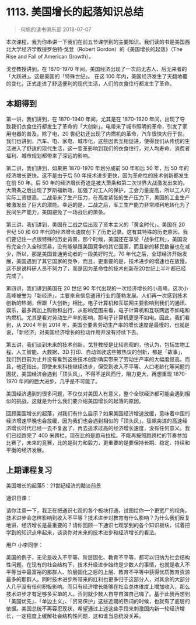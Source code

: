 # 1113. 美国增长的起落知识总结
> 何帆的读书俱乐部
2018-07-07

本次课程，我为你串讲一下我们在前五节课学到的主要知识。我们读的书是美国西北大学经济学教授罗伯特·戈登（Robert Gordon）的《美国增长的起落》（The Rise and Fall of American Growth）。

戈登教授讲到，在 1870-1970 年间，美国经济出现了一次前无古人、后无来者的「大跃进」。这是美国的「特殊世纪」。 在这 100 年内，美国经济发生了天翻地覆的变化，正式走进了舒适便利的现代生活，人们的衣食住行都发生了革命。

## 本期得到

第一讲，我们讲到，在 1870-1940 年间，尤其是在 1870-1920 年间，出现了导致我们衣食住行都发生了革命的「大创新」。电带来了城市照明的革命，引发了家用电器的普及。除了电，20 世纪初还出现了内燃机的革命，汽车很快大行于世。我们也讲到，汽车、电、家电、城市化，这些因素互相促进，使得我们从传统的生活进入了舒适的现代生活，这一变革影响到我们的衣食住行，对人均寿命、消费者福利、城市规划都带来了深远的影响。

第二讲，我们讲到，如果把 1870-1970 年划分成前 50 年和后 50 年，后 50 年的经济增长更快。这不是由于后 50 年技术进步更快，因为革命性的技术创新都发生在前 50 年。后 50 年的经济增长奇迹是被大萧条和第二次世界大战激发出来的。大萧条之后出现了罗斯福新政，加强了对工人的保护，工会力量提高，所以工人的实际工资提高。二战带来了生产压力，在高度紧张的生产压力下，美国的工业生产被激发出了巨大的潜能。幸运的是，二战之后，军工生产能力非常顺利地转化为了民间生产能力，美国避免了一场战后的萧条。

第三讲，我们讲到，美国在二战之后出现了资本主义的「黄金时代」。美国在 20 世纪 50 和 60 年代的经济增长速度创下了历史记录。这有其特殊的历史原因。我们要记住一点很特殊的历史背景，那个时候，美国还在享受「战争红利」，美国没有完全介入全球贸易，没有能够跟美国竞争的其它国家，而且新的移民数量也在减少，所以，那是美国普通劳动者的一段美好时光。70 年代之后，全球经济开始发展，美国遇到了其它国家的竞争，而且，更重要的是，技术进步的增速也在放慢。这不是说科研人员不努力了，而是因为革命性的技术创新在20世纪上半叶都已经完成了。

第四讲，我们讲到美国在 20 世纪 90 年代出现的一次经济增长的小高峰。这次小高峰被誉为「新经济」，主要来自信息通讯行业的蓬勃发展。人们再一次感到技术创新的热潮，但跟「大创新」相比，电子计算机和互联网主要影响到我们的通讯、娱乐，最多再加上购物和出行，从影响范围来看，电子计算机和互联网远不如电和内燃机。尤其是看对劳动生产率的影响，那电子计算机更是不如电。因此，我们看到，从 2004 年到 2014 年，美国全要素劳动生产率的增长速度是最慢的，也就是说，「新经济」对美国经济增长的拉动作用并没有持续下去。

第五讲，我们谈到未来的技术创新。戈登教授是比较悲观的，他认为，包括生物工程、人工智能、大数据、3D 打印、自动驾驶这些被热议的创新，都是「故事」，我们到目前为止并没有看到这些技术创新确实带来了劳动生产率的大幅度提高。而且，他还指出，即使未来科技继续进步，但受到收入不平等、人口老龄化等问题的困扰，美国经济会遇到「顶头风」，不得不逆风而行，阻力更大，再想重现 1870-1970 年间的巨大进步，几乎是不可能了。

美国经济遇到的很多问题，不仅仅对美国人有意义，整个全球经济都可能会遇到相似的挑战，这就是为什么我们要介绍美国增长的起落的原因。

回顾美国增长的起落，对我们有什么启示？如果美国经济增速放缓，意味着中国的经济增速早晚也会放缓，因为我们也会遇到相似的「顶头风」。狂飙突进的高速经济增长时代已经一去不复返了，再去追求过高的经济增长速度，没有任何意义。我们已经跑完了 400 米跨栏，现在比的是跑马拉松。不能再按照跑跨栏的节奏参加比赛了，未来的竞赛，比的是耐力和毅力，更重要的是要保持长期、稳定、持续和平衡的经济发展。

## 上期课程复习

美国增长的起落5：21世纪经济的黯淡前景

通识日课：

请你注意一下，我正在把通识七观的各个板块打通，试图给你一个更宽广的视角。技术进步会怎样影响到收入不平等？技术进步对教育有什么影响？为什么我们反复地讲，经济增长是最重要的？请你回顾一下通识七观学到的各个知识板块，试着把学到的知识点串起来，谈谈你对未来的技术进步和经济增长的看法。

用户 小李同学：

美国的例子，无论是收入不平等、阶层固化、教育不平等，都可以归纳为社会结构性问题。在现有的社会结构下，技术升级进步始终是少数人的事情，也就是收入不平等当中最富裕的那群人、阶层固化之后的上层、教育不平等中获得优质教育资源最多的那群人。同时技术进步所带来的红利也更多归于这部分人，对其余的大部分人几乎没有任何积极影响。而只有经济增长能够在社会总体维度上增加收入，那么技术进步才有足够多买单的人。否则就少数人自导自演自己嗨了。基于此我再想到「美国优先」、「单边主义」、「贸易保护」这些近期的热词的时候，也就有了底层的依据。美国总统不再容忍现状，希望通过上述这些手段来刺激国内新一轮经济增长，一定程度上缓解社会结构性问题，这和谁当总统没关系。





